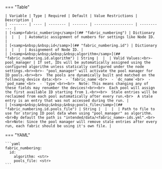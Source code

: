 <!--
  ~ Copyright (c) 2023 Arista Networks, Inc.
  ~ Use of this source code is governed by the Apache License 2.0
  ~ that can be found in the LICENSE file.
  -->
=== "Table"

    | Variable | Type | Required | Default | Value Restrictions | Description |
    | -------- | ---- | -------- | ------- | ------------------ | ----------- |
    | [<samp>fabric_numbering</samp>](## "fabric_numbering") | Dictionary |  |  |  | Automatic assignment of numbers for settings like Node ID. |
    | [<samp>&nbsp;&nbsp;id</samp>](## "fabric_numbering.id") | Dictionary |  |  |  | Assignement of Node ID. |
    | [<samp>&nbsp;&nbsp;&nbsp;&nbsp;algorithm</samp>](## "fabric_numbering.id.algorithm") | String |  |  | Valid Values:<br>- pool_manager | If set, IDs will be automatically assigned using the configured algorithm unless statically configured under the node settings.<br><br>- "pool_manager" will activate the pool manager for ID pools.<br><br>  The pools are dynamically built and matched on the following device data:<br>  - `fabric_name`<br>  - `dc_name`<br>  - `pod_name`<br>  - `type`<br><br>  Note: This means changing any of these fields may renumber the devices!<br><br>  Each pool will assign the first available ID starting from 1.<br><br>  Stale entries will be reclaimed from each pool automatically after every run.<br>  A stale entry is an entry that was not accessed during the run. |
    | [<samp>&nbsp;&nbsp;&nbsp;&nbsp;pools_file</samp>](## "fabric_numbering.id.pools_file") | String |  |  |  | Path to file to use for storing ID pool data when using "pool_manager" as algorithm.<br>By default the path is "intended/data/<fabric_name>-ids.yml".<br><br>Note: Since the pool manager will remove stale entries after every run, each fabric should be using it's own file. |

=== "YAML"

    ```yaml
    fabric_numbering:
      id:
        algorithm: <str>
        pools_file: <str>
    ```
